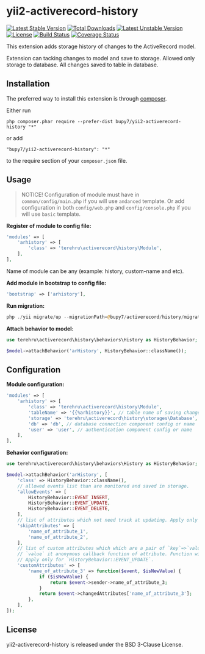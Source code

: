 yii2-activerecord-history
=========================

[![Latest Stable Version](https://poser.pugx.org/bupy7/yii2-activerecord-history/v/stable)](https://packagist.org/packages/bupy7/yii2-activerecord-history)
[![Total Downloads](https://poser.pugx.org/bupy7/yii2-activerecord-history/downloads)](https://packagist.org/packages/bupy7/yii2-activerecord-history)
[![Latest Unstable Version](https://poser.pugx.org/bupy7/yii2-activerecord-history/v/unstable)](https://packagist.org/packages/bupy7/yii2-activerecord-history)
[![License](https://poser.pugx.org/bupy7/yii2-activerecord-history/license)](https://packagist.org/packages/bupy7/yii2-activerecord-history)
[![Build Status](https://travis-ci.org/bupy7/yii2-activerecord-history.svg?branch=master)](https://travis-ci.org/bupy7/yii2-activerecord-history)
[![Coverage Status](https://coveralls.io/repos/github/bupy7/yii2-activerecord-history/badge.svg?branch=master)](https://coveralls.io/github/bupy7/yii2-activerecord-history?branch=master)

This extension adds storage history of changes to the ActiveRecord model.

Extension can tacking changes to model and save to storage.
Allowed only storage to database. All changes saved to table in database.

Installation
------------

The preferred way to install this extension is through [composer](http://getcomposer.org/download/).

Either run

```
php composer.phar require --prefer-dist bupy7/yii2-activerecord-history "*"
```

or add

```
"bupy7/yii2-activerecord-history": "*"
```

to the require section of your `composer.json` file.


Usage
-----

> NOTICE! Configuration of module must have in `common/config/main.php` if you will use `andanced` template. Or add configuration in both `config/web.php` and `config/console.php` if you will use `basic` template.

**Register of module to config file:**

```php
'modules' => [
    'arhistory' => [
        'class' => 'terehru\activerecord\history\Module',
    ],
],
```

Name of module can be any (example: history, custom-name and etc).

**Add module in bootstrap to config file:**

```php
'bootstrap' => ['arhistory'],
```

**Run migration:**

```php
php ./yii migrate/up --migrationPath=@bupy7/activerecord/history/migrations
```

**Attach behavior to model:**

```php
use terehru\activerecord\history\behaviors\History as HistoryBehavior;

$model->attachBehavior('arHistory', HistoryBehavior::className());
```

Configuration
-------------

**Module configuration:**

```php
'modules' => [
    'arhistory' => [
        'class' => 'terehru\activerecord\history\Module',
        'tableName' => '{{%arhistory}}', // table name of saving changes of model
        'storage' => 'terehru\activerecord\history\storages\Database', // class name of storage for saving history of active record model
        'db' => 'db', // database connection component config or name
        'user' => 'user', // authentication component config or name
    ],
],
```

**Behavior configuration:**

```php
use terehru\activerecord\history\behaviors\History as HistoryBehavior;

$model->attachBehavior('arHistory', [
    'class' => HistoryBehavior::className(),
    // allowed events list than are monitored and saved in storage.
    'allowEvents' => [
        HistoryBehavior::EVENT_INSERT,
        HistoryBehavior::EVENT_UPDATE,
        HistoryBehavior::EVENT_DELETE,
    ],
    // list of attributes which not need track at updating. Apply only for `HistoryBehavior::EVENT_UPDATE`.
    'skipAttributes' => [
        'name_of_attribute_1',
        'name_of_attribute_2',
    ],
    // list of custom attributes which which are a pair of `key`=>`value` where `key` is attribute name and
    // `value` it anonymous callback function of attribute. Function will be apply for old and value information data.
    // Apply only for `HistoryBehavior::EVENT_UPDATE`.
    'customAttributes' => [
        'name_of_attribute_3' => function($event, $isNewValue) {
            if ($isNewValue) {
                return $event->sender->name_of_attribute_3; 
            }
            return $event->changedAttributes['name_of_attribute_3'];
        },
    ],
]);
```

License
-------

yii2-activerecord-history is released under the BSD 3-Clause License.
